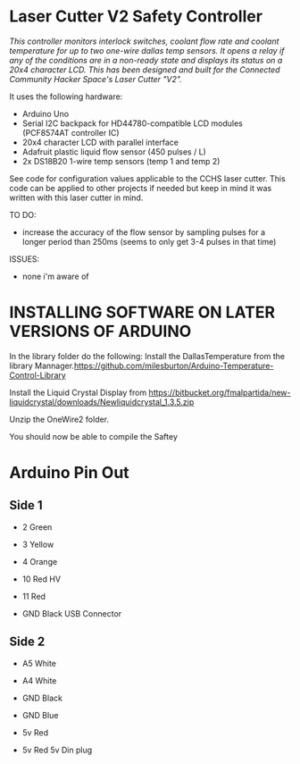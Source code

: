 # Laser Cutter V2 Safety Controller

*This controller monitors interlock switches, coolant flow rate and coolant temperature for up to two one-wire dallas temp sensors. It opens a relay if any of the conditions are in a non-ready state and displays its status on a 20x4 character LCD. This has been designed and built for the Connected Community Hacker Space's Laser Cutter "V2".*

It uses the following hardware:

 * Arduino Uno
 * Serial I2C backpack for HD44780-compatible LCD modules (PCF8574AT controller IC)
 * 20x4 character LCD with parallel interface
 * Adafruit plastic liquid flow sensor (450 pulses / L)
 * 2x DS18B20 1-wire temp sensors (temp 1 and temp 2)

See code for configuration values applicable to the CCHS laser cutter. This code can be applied to other projects if needed but keep in mind it was written with this laser cutter in mind.

TO DO: 

 * increase the accuracy of the flow sensor by sampling pulses for a longer period than 250ms (seems to only get 3-4 pulses in that time)
 
ISSUES:

 * none i'm aware of

# INSTALLING SOFTWARE ON LATER VERSIONS OF ARDUINO

In the library folder do the following:
Install the DallasTemperature from the library Mannager.https://github.com/milesburton/Arduino-Temperature-Control-Library

Install the Liquid Crystal Display from https://bitbucket.org/fmalpartida/new-liquidcrystal/downloads/Newliquidcrystal_1.3.5.zip

Unzip the OneWire2 folder.

You should now be able to compile the Saftey 


# Arduino Pin Out
## Side 1
* 2 Green
* 3 Yellow
* 4 Orange

* 10 Red HV
* 11 Red

* GND Black
USB Connector

## Side 2
* A5 White
* A4 White

* GND Black
* GND Blue
* 5v Red

* 5v Red
5v Din plug
